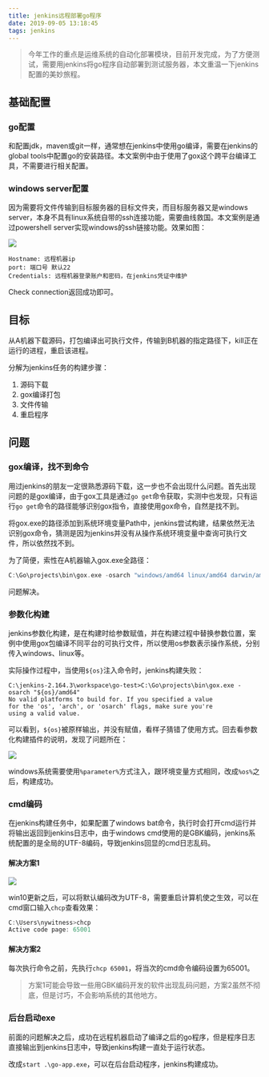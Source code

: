 ```yaml
---
title: jenkins远程部署go程序
date: 2019-09-05 13:18:45
tags: jenkins
---
```


> 今年工作的重点是运维系统的自动化部署模块，目前开发完成，为了方便测试，需要用jenkins将go程序自动部署到测试服务器，本文重温一下jenkins配置的美妙旅程。

## 基础配置

### go配置

和配置jdk，maven或git一样，通常想在jenkins中使用go编译，需要在jenkins的global tools中配置go的安装路径。本文案例中由于使用了gox这个跨平台编译工具，不需要进行相关配置。

### windows server配置

因为需要将文件传输到目标服务器的目标文件夹，而目标服务器又是windows server，本身不具有linux系统自带的ssh连接功能，需要曲线救国。本文案例是通过powershell server实现windows的ssh链接功能。效果如图：

![](http://m.qpic.cn/psb?/V11kbmks01scgX/d.D5S9pcTgW5k3a9Wkj7*9TJBjR7ExEYLxg7.y23EEQ!/b/dE0BAAAAAAAA&bo=VwNxAQAAAAADBwY!&rf=viewer_4)

```
Hostname: 远程机器ip
port: 端口号 默认22
Credentials: 远程机器登录账户和密码，在jenkins凭证中维护
```

Check connection返回成功即可。

## 目标

从A机器下载源码，打包编译出可执行文件，传输到B机器的指定路径下，kill正在运行的进程，重启该进程。

分解为jenkins任务的构建步骤：

1. 源码下载
2. gox编译打包
3. 文件传输
4. 重启程序

## 问题

### gox编译，找不到命令

用过jenkins的朋友一定很熟悉源码下载，这一步也不会出现什么问题。首先出现问题的是gox编译，由于gox工具是通过`go get`命令获取，实测中也发现，只有运行`go get`命令的路径能够识别gox指令，直接使用gox命令，自然是找不到。

将gox.exe的路径添加到系统环境变量Path中，jenkins尝试构建，结果依然无法识别gox命令，猜测是因为jenkins并没有从操作系统环境变量中查询可执行文件，所以依然找不到。

为了简便，索性在A机器输入gox.exe全路径：

```go
C:\Go\projects\bin\gox.exe -osarch "windows/amd64 linux/amd64 darwin/amd64"
```

问题解决。

### 参数化构建

jenkins参数化构建，是在构建时给参数赋值，并在构建过程中替换参数位置，案例中使用gox包编译不同平台的可执行文件，所以使用os参数表示操作系统，分别传入windows、linux等。

实际操作过程中，当使用`${os}`注入命令时，jenkins构建失败：

```
C:\jenkins-2.164.3\workspace\go-test>C:\Go\projects\bin\gox.exe -osarch "${os}/amd64" 
No valid platforms to build for. If you specified a value
for the 'os', 'arch', or 'osarch' flags, make sure you're
using a valid value.
```

可以看到，`${os}`被原样输出，并没有赋值，看样子猜错了使用方式。回去看参数化构建插件的说明，发现了问题所在：

![](http://m.qpic.cn/psb?/V11kbmks01scgX/PZEIRftAfSCyNPJaihQNgS*Hyer1tkN20RoP26zQ818!/b/dLgAAAAAAAAA&bo=XgWvAQAAAAADB9c!&rf=viewer_4)

windows系统需要使用`%parameter%`方式注入，跟环境变量方式相同，改成`%os%`之后，构建成功。

### cmd编码

在jenkins构建任务中，如果配置了windows bat命令，执行时会打开cmd运行并将输出返回到jenkins日志中，由于windows cmd使用的是GBK编码，jenkins系统配置的是全局的UTF-8编码，导致jenkins回显的cmd日志乱码。

#### 解决方案1

![](http://m.qpic.cn/psb?/V11kbmks01scgX/lerT7y3SNJ4g6Gcp6jGQRMs6oqVSsQ6VCohhVVrgs*w!/b/dFIBAAAAAAAA&bo=uAEDAQAAAAADB5k!&rf=viewer_4)

win10更新之后，可以将默认编码改为UTF-8，需要重启计算机使之生效，可以在cmd窗口输入`chcp`查看效果：

```powershell
C:\Users\nywitness>chcp
Active code page: 65001
```

#### 解决方案2

每次执行命令之前，先执行`chcp 65001`，将当次的cmd命令编码设置为65001。

> 方案1可能会导致一些用GBK编码开发的软件出现乱码问题，方案2虽然不彻底，但是讨巧，不会影响系统的其他地方。

### 后台启动exe

前面的问题解决之后，成功在远程机器启动了编译之后的go程序，但是程序日志直接输出到jenkins日志中，导致jenkins构建一直处于运行状态。

改成`start .\go-app.exe`，可以在后台启动程序，jenkins构建成功。